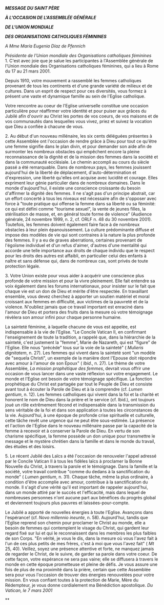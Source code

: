 ***MESSAGE DU SAINT PÈRE***

***À L'OCCASION DE L’ASSEMBLÉE GÉNÉRALE***

***DE L’UNION MONDIALE***

***DES ORGANISATIONS CATHOLIQUES FÉMININES***

*A Mme María Eugenia Díaz de Pfennich*

*Présidente de l'Union mondiale des Organisations catholiques féminines* 1. C'est avec joie que je salue les participantes à l'Assemblée générale de l'Union mondiale des Organisations catholiques féminines, qui a lieu à Rome du 17 au 21 mars 2001.

Depuis 1910, votre mouvement a rassemblé les femmes catholiques provenant de tous les continents et d'une grande variété de milieux et de cultures. Dans un esprit de respect pour ces diversités, vous formez à présent une vaste et dynamique famille au sein de l'Eglise catholique.

Votre rencontre au coeur de l'Eglise universelle constitue une occasion particulière pour réaffirmer votre identité et pour puiser aux grâces du Jubilé afin d'ouvrir au Christ les portes de vos coeurs, de vos maisons et de vos communautés dans lesquelles vous vivez, priez et suivez la vocation que Dieu a confiée à chacune de vous.

2. Au début d'un nouveau millénaire, les six cents déléguées présentes à cette Assemblée ont l'occasion de rendre grâce à Dieu pour tout ce qu'être une femme signifie dans le plan divin, et pour demander son aide afin de surmonter les nombreux obstacles qui empêchent encore la pleine reconnaissance de la dignité et de la mission des femmes dans la société et dans la communauté ecclésiale. Le chemin accompli au cours du siècle passé a été remarquable. Dans de nombreux pays, les femmes jouissent aujourd'hui de la liberté de déplacement, d'auto-détermination et d'expression, une liberté qu'elles ont acquise avec lucidité et courage. Elles expriment leur génie particulier dans de nombreux domaines. Dans le monde d'aujourd'hui, il existe une conscience croissante du besoin d'affirmer la dignité des femmes. Il ne s'agit pas d'un principe abstrait, car un effort concerté à tous les niveaux est nécessaire afin de s'opposer avec force à "toute pratique qui offense la femme dans sa liberté ou sa féminité:  ce qui est défini comme "tourisme sexuel", la vente de jeunes filles, la stérilisation de masse, et, en général toute forme de violence" (Audience générale, 24 novembre 1999, n. 2, cf. ORLF n. 48 du 30 novembre 2001). Toutefois, les femmes doivent également faire face à de nombreux obstacles à leur plein épanouissement. La culture prédominante diffuse et impose des modèles de vie qui sont contraires à la nature la plus profonde des femmes. Il y a eu de graves aberrations, certaines provenant de l'égoïsme individuel et d'un refus d'aimer, d'autres d'une mentalité qui accorde une telle importance aux droits de chaque individu que le respect pour les droits des autres est affaibli, en particulier celui des enfants à naître et sans défense qui, dans de nombreux cas, sont privés de toute protection légale.

3. Votre Union existe pour vous aider à acquérir une conscience plus profonde de votre mission et pour la vivre pleinement. Elle fait entendre sa voix également dans les forums internationaux, pour insister sur le fait que chaque vie est un don de Dieu et mérite d'être respectée. En travaillant ensemble, vous devez cherchez à apporter un soutien matériel et moral croissant aux femmes en difficulté, aux victimes de la pauvreté et de la violence. N'oubliez jamais que ce travail important est enraciné dans l'amour de Dieu et portera des fruits dans la mesure où votre témoignage révèlera son amour infini pour chaque personne humaine.

La sainteté féminine, à laquelle chacune de vous est appelée, est indispensable à la vie de l'Eglise. "Le Concile Vatican II, en confirmant l'enseignement de toute la tradition, a rappelé que, dans la hiérarchie de la sainteté, c'est justement la "femme", Marie de Nazareth, qui est "figure" de l'Eglise. Elle nous "précède" tous sur la voie de la sainteté" ( *Mulieris dignitatem*, n. 27). Les femmes qui vivent dans la sainteté sont "un modèle de "sequela Christi", un exemple de la manière dont l'Epouse doit répondre avec amour à l'amour de son Epoux" ( *Ibid*., n. 27). Le thème de votre Assemblée, *La mission prophétique des femmes*, devrait vous offrir une occasion de vous lancer dans une vaste réflexion sur votre engagement. Le monde et l'Eglise ont besoin de votre témoignage spécifique. La fonction prophétique du Christ est partagée par tout le Peuple de Dieu et consiste avant tout à écouter la Parole de Dieu et à la comprendre (cf. *Lumen gentium*, n. 12). Les femmes catholiques qui vivent dans la foi et la charité et honorent le nom de Dieu dans la prière et le service (cf. Ibid.), ont toujours joué un rôle extrêmement fécond et indispensable dans la transmission du sens véritable de la foi et dans son application à toutes les circonstances de la vie. Aujourd'hui, à une époque de profonde crise spirituelle et culturelle, cette tâche revêt une urgence qui ne peut être sous-estimée. La présence et l'action de l'Eglise dans le nouveau millénaire passe par la capacité de la femme à recevoir et à conserver la Parole de Dieu. En vertu de son charisme spécifique, la femme possède un don unique pour transmettre le message et le mystère chrétien dans la famille et dans le monde du travail, des études et des loisirs.

5. Le récent Jubilé des Laïcs a été l'occasion de renouveler l'appel adressé par le Concile Vatican II à tous les fidèles laïcs à proclamer la Bonne Nouvelle du Christ, à travers la parole et le témoignage. Dans la famille et la société, votre travail contribue "comme du dedans à la sanctification du monde" ( *Lumen gentium*, n. 31). Chaque tâche, même la plus ordinaire, à condition d'être accomplie avec amour, contribue à la sanctification du monde. Il s'agit d'une vérité qu'il est important de rappeler aujourd'hui, dans un monde attiré par le succès et l'efficacité, mais dans lequel de nombreuses personnes n'ont aucune part aux bénéfices du progrès global et deviennent toujours plus pauvres et laissées-pour-compte.

Le Jubilé a apporté de nouvelles énergies à toute l'Eglise. Avançons dans l'espérance! (cf. *Novo millennio ineunte*, n. 58). Aujourd'hui, tandis que l'Eglise reprend son chemin pour proclamer le Christ au monde, elle a besoin de femmes qui contemplent le visage du Christ, qui gardent leur regard fixé sur lui et qui le reconnaissent dans les membres les plus faibles de son Corps. "En vérité, je vous le dis, dans la mesure où vous l'avez fait à l'un de ces plus petits de mes frères, c'est à moi que vous l'avez fait" ( *Mt* 25, 40). Veillez, soyez une présence attentive et forte, ne manquez jamais de regarder le Christ, de le suivre, de garder sa parole dans votre coeur. De cette façon, votre espérance ne sera pas vaine; elle se diffusera à travers le monde en cette époque prometteuse et pleine de défis.  Je vous assure une fois de plus de ma proximité dans la prière, certain que cette Assemblée sera pour vous l'occasion de trouver des énergies renouvelées pour votre mission. En vous confiant toutes à la protection de Marie, Mère du Rédempteur, je vous donne cordialement ma Bénédiction apostolique. *Du Vatican, le 7 mars 2001*

*\*